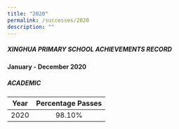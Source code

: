 ```yaml
---
title: "2020"
permalink: /successes/2020
description: ""
---
```

##### XINGHUA PRIMARY SCHOOL ACHIEVEMENTS RECORD


**January - December 2020**




##### ACADEMIC

| Year | Percentage Passes |
|:----:|:-----------------:|
| 2020 |      98.10%       |
